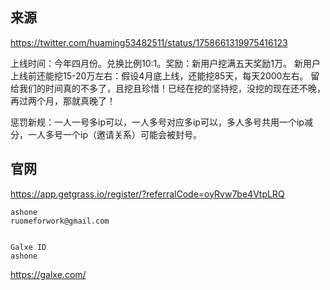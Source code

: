 ## 来源
https://twitter.com/huaming53482511/status/1758661319975416123

上线时间：今年四月份。兑换比例10:1。奖励：新用户挖满五天奖励1万。
新用户上线前还能挖15-20万左右：假设4月底上线，还能挖85天，每天2000左右。
留给我们的时间真的不多了，且挖且珍惜！已经在挖的坚持挖，没挖的现在还不晚，再过两个月，那就真晚了！

惩罚新规：一人一号多ip可以，一人多号对应多ip可以，多人多号共用一个ip减分，一人多号一个ip（邀请关系）可能会被封号。

## 官网
https://app.getgrass.io/register/?referralCode=oyRvw7be4VtpLRQ


```
ashone
ruomeforwork@gmail.com


Galxe ID
ashone
```

https://galxe.com/